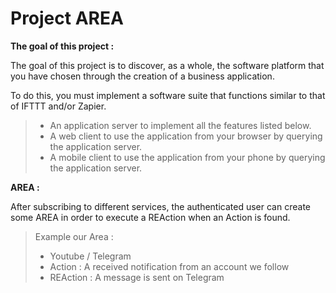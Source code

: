 # Project AREA

**The goal of this project :**

The goal of this project is to discover, as a whole, the software platform that you have chosen through the creation of a business application.

To do this, you must implement a software suite that functions similar to that of IFTTT and/or Zapier.

> - An application server to implement all the features listed below.
> - A web client to use the application from your browser by querying the application server.
> - A mobile client to use the application from your phone by querying the application server.

**AREA :**

After subscribing to different services, the authenticated user can create some AREA in order to execute a REAction when an Action is found.

> Example our Area :
> 
> - Youtube / Telegram
> - Action : A received notification from an account we follow
> - REAction : A message is sent on Telegram


